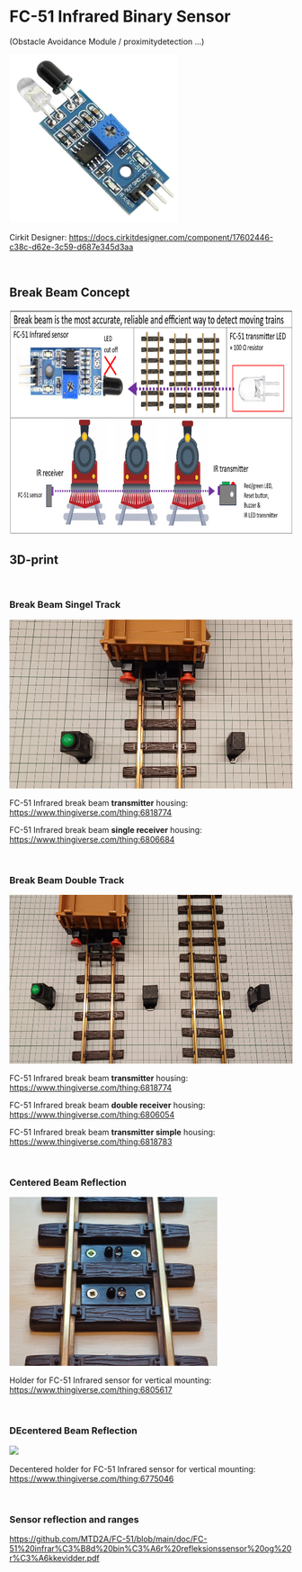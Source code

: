 # FC-51 Infrared Binary Sensor 
(Obstacle Avoidance Module /  proximitydetection ...)

<img src="https://github.com/MTD2A/FC-51/blob/main/image/Infrared-Obstacle-Avoidance-Sensor-Module-FC-51.png" width="300" height="300">

Cirkit Designer: https://docs.cirkitdesigner.com/component/17602446-c38c-d62e-3c59-d687e345d3aa

<br/>

## Break Beam Concept

<img src="https://github.com/MTD2A/FC-51/blob/main/image/Break%20Beam%20concept.png" height="400">

<br/>

## 3D-print

<br/>

### Break Beam Singel Track

<img src="https://github.com/MTD2A/FC-51/blob/main/image/FC-51%20single%20receiver%20and%20transmitter.jpg" height="300">

FC-51 Infrared break beam **transmitter** housing: https://www.thingiverse.com/thing:6818774

FC-51 Infrared break beam **single receiver** housing: https://www.thingiverse.com/thing:6806684

<br/>

### Break Beam Double Track

<img src="https://github.com/MTD2A/FC-51/blob/main/image/FC-51%20double%20receiver%20and%20transmitter.jpg" height="300">

FC-51 Infrared break beam **transmitter** housing: https://www.thingiverse.com/thing:6818774

FC-51 Infrared break beam **double receiver** housing: https://www.thingiverse.com/thing:6806054

FC-51 Infrared break beam **transmitter simple** housing: https://www.thingiverse.com/thing:6818783

<br/>

### Centered Beam Reflection

<img src="https://github.com/MTD2A/FC-51/blob/main/image/Train%20track%20holder%20with%20FC-51%20mounted%20on%20track%202.png" height="300">

Holder for FC-51 Infrared sensor for vertical mounting: https://www.thingiverse.com/thing:6805617

<br/>

### DEcentered Beam Reflection

<img src="https://github.com/MTD2A/FC-51/blob/main/image/Train%20track%20decentered%20holder%20with%20FC-51%20mounted%20on%20track%202.png" height="300">

Decentered holder for FC-51 Infrared sensor for vertical mounting: https://www.thingiverse.com/thing:6775046

<br/>

### Sensor reflection and ranges

https://github.com/MTD2A/FC-51/blob/main/doc/FC-51%20infrar%C3%B8d%20bin%C3%A6r%20refleksionssensor%20og%20r%C3%A6kkevidder.pdf

